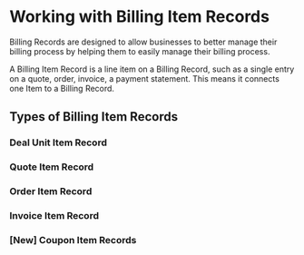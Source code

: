 # Working with Billing Item Records

Billing Records are designed to allow businesses to better manage their billing process by helping them to easily manage their billing process.

A Billing Item Record is a line item on a Billing Record, such as a single entry on a quote, order, invoice, a payment statement. This means it connects one Item to a Billing Record.

## Types of Billing Item Records

### Deal Unit Item Record

### Quote Item Record

### Order Item Record

### Invoice Item Record

### [New] Coupon Item Records
